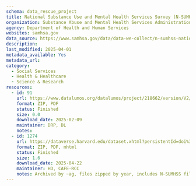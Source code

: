 ```yaml
---
schema: data_rescue_project 
title: National Substance Use and Mental Health Services Survey (N-SUMHSS)
organization: Substance Abuse and Mental Health Services Administration
agency: Department of Health and Human Services
websites: samhsa.gov
data_source: https://www.samhsa.gov/data/data-we-collect/n-sumhss-national-substance-use-and-mental-health-services-survey
description: 
last_modified: 2025-04-01
metadata_available: Yes
metadata_url: 
category:
  - Social Services 
  - Health & Healthcare 
  - Science & Research 
resources:
  - id: 91
    url: https://www.datalumos.org/datalumos/project/218662/version/V2/view
    format: ZIP, PDF
    status: Finished
    size: 0.0
    download_date: 2025-02-09
    maintainer: DRP, DL
    notes: 
  - id: 1274
    url: https://dataverse.harvard.edu/dataset.xhtml?persistentId=doi%3A10.7910%2FDVN%2FRWLDVJ
    format: ZIP, PDF, mhtml
    status: Finished
    size: 1.6
    download_date: 2025-04-22
    maintainer: HD, CAFE-RCC
    notes: Archived by ~ag, files zipped by year, includes N-SUMHSS files (2021 to 2023) but also N-MHSS files (2010 to 2020), N-SSATS files (1997-2020), and UFDS files (1997-1998).
---
```

